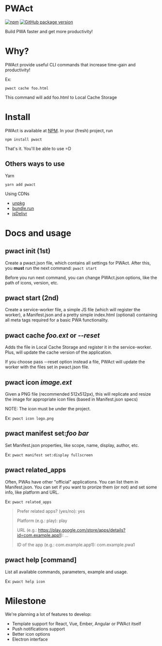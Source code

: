 # PWAct
[![npm](https://img.shields.io/npm/dy/localeval.svg)](npmjs.com/package/pwact) 
[![GitHub package version](https://img.shields.io/github/package-json/v/badges/shields.svg)](https://github.com/lhcgoncalves/pwact)

Build PWA faster and get more productivity!

# Why?

PWAct provide useful CLI commands that increase time-gain and productivity!

Ex:

    pwact cache foo.html

This command will add foo.html to Local Cache Storage

# Install

PWAct is available at [NPM](https://www.npmjs.com/package/pwact). In your (fresh) project, run

    npm install pwact

That's it. You'll be able to use =D

## Others ways to use

Yarn

    yarn add pwact

Using CDNs

- [unpkg](https://unpkg.com/pwact/)
- [bundle.run](https://bundle.run/pwact)
- [jsDelivr](https://cdn.jsdelivr.net/npm/pwact/)

# Docs and usage

## pwact init (1st)

Create a pwact.json file, which contains all settings for PWAct. After this, you **must** run the next command: `pwact start`

Before you run next command, you can change PWAct.json options, like the path of icons, version, etc.

## pwact start (2nd)

Create a service-worker file, a simple JS file (which will register the worker), a Manifest.json and a pretty simple index.html (optional) containing all meta tags required for a basic PWA functionality.

## pwact cache *foo.ext* or *--reset*

Adds the file in Local Cache Storage and register it in the service-worker. Plus, will update the cache version of the application.

If you choose pass --reset option instead a file, PWAct will update the worker with the files set in pwact.json file.

## pwact icon *image.ext*

Given a PNG file (recommended 512x512px), this will replicate and resize the image for appropriate icon files (based in Manifest.json specs)

NOTE: The icon must be under the project. 

Ex: `pwact icon logo.png`

## pwact manifest set:*foo* *bar*

Set Manifest.json properties, like scope, name, display, author, etc.

Ex: `pwact manifest set:display fullscreen`

## pwact related_apps

Often, PWAs have other "official" applications. You can list them in Manifest.json. You can set if you want to prorize them (or not) and set some info, like platform and URL.

Ex: `pwact related_apps`

> Prefer related apps? (yes/no): yes
>
> Platform (e.g.: play): play
>
> URL (e.g.: https://play.google.com/store/apps/details?id=com.example.app1): ...
>
> ID of the app  (e.g.: com.example.app1): com.example.pwa1


## pwact help [command]

List all available commands, parameters, example and usage.

Ex: `pwact help icon`

# Milestone

We're planning a lot of features to develop:

- Template support for React, Vue, Ember, Angular or PWAct itself
- Push notifications support
- Better icon options
- Electron interface

